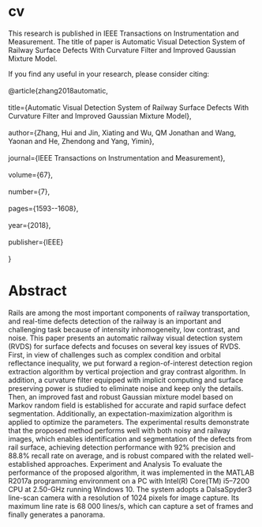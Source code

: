# cv
This research is published in IEEE Transactions on Instrumentation and Measurement. The title of paper is Automatic Visual Detection System of Railway Surface Defects With Curvature Filter and Improved Gaussian Mixture Model. 

If you find any useful in your research, please consider citing:<br>  
@article{zhang2018automatic,<br>  
title={Automatic Visual Detection System of Railway Surface Defects With Curvature Filter and Improved Gaussian Mixture Model},<br>  
author={Zhang, Hui and Jin, Xiating and Wu, QM Jonathan and Wang, Yaonan and He, Zhendong and Yang, Yimin},<br>  
journal={IEEE Transactions on Instrumentation and Measurement},<br>  
volume={67},<br>  
number={7},<br>  
pages={1593--1608},<br>  
year={2018},<br>  
publisher={IEEE}<br>  
}<br>  

Abstract<br> 
====
Rails are among the most important components of railway transportation, and real-time defects detection of the railway is an important and challenging task because of intensity inhomogeneity, low contrast, and noise. This paper presents an automatic railway visual detection system (RVDS) for surface defects and focuses on several key issues of RVDS. First, in view of challenges such as complex condition and orbital reflectance inequality, we put forward a region-of-interest detection region extraction algorithm by vertical projection and gray contrast algorithm. In addition, a curvature filter equipped with implicit computing and surface preserving power is studied to eliminate noise and keep only the details. Then, an improved fast and robust Gaussian mixture model based on Markov random field is established for accurate and rapid surface defect segmentation. Additionally, an expectation-maximization algorithm is applied to optimize the parameters. The experimental results demonstrate that the proposed method performs well with both noisy and railway images, which enables identification and segmentation of the defects from rail surface, achieving detection performance with 92% precision and 88.8% recall rate on average, and is robust compared with the related well-established approaches.
Experiment and Analysis
To evaluate the performance of the proposed algorithm, it was implemented in the MATLAB R2017a programming environment on a PC with Intel(R) Core(TM) i5–7200 CPU at 2.50-GHz running Windows 10. The system adopts a DalsaSpyder3 line-scan camera with a resolution of 1024 pixels for image capture. Its maximum line rate is 68 000 lines/s, which can capture a set of frames and finally generates a panorama.
